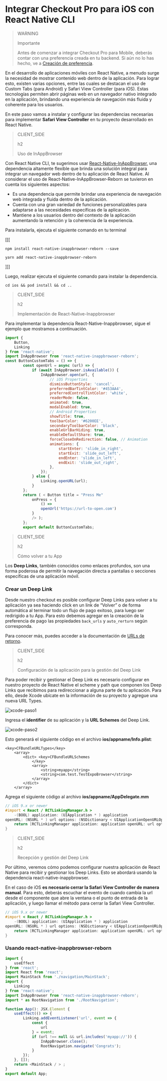 # Integrar Checkout Pro para iOS con React Native CLI

> WARNING
>
> Importante
>
> Antes de comenzar a integrar Checkout Pro para Mobile, deberás contar con una preferencia creada en tu backend. Si aún no lo has hecho, ve a [Creación de preferencia](/developers/es/docs/checkout-pro/common-initialization).

En el desarrollo de aplicaciones móviles con React Native, a menudo surge la necesidad de mostrar contenido web dentro de la aplicación. Para lograr esto, existen varias opciones, entre las cuales se destacan el uso de Custom Tabs (para Android) y Safari View Controller (para iOS). Estas tecnologías permiten abrir páginas web en un navegador nativo integrado en la aplicación, brindando una experiencia de navegación más fluida y coherente para los usuarios.

En este paso vamos a instalar y configurar las dependencias necesarias para implementar **Safari View Controller** en tu proyecto desarrollado en React Native. 

> CLIENT_SIDE
>
> h2
>
> Uso de InAppBrowser

Con React Native CLI, te sugerimos usar [React-Native-InAppBrowser](https://www.npmjs.com/package/react-native-inappbrowser-reborn), una dependencia  altamente flexible que brinda una solución integral para integrar un navegador web dentro de tu aplicación de React Native. Al considerar el uso de React-Native-InAppBrowser-Reborn se tuvieron en cuenta los siguientes aspectos:

* Es una dependencia que permite brindar una experiencia de navegación web integrada y fluida dentro de la aplicación.
* Cuenta con una gran variedad de funciones personalizables para adaptarse a las necesidades específicas de la aplicación.
* Mantiene a los usuarios dentro del contexto de la aplicación aumentando la retención y la coherencia de la experiencia.

Para instalarla, ejecuta el siguiente comando en tu terminal

[[[
```npm
npm install react-native-inappbrowser-reborn --save
```
```yarn
yarn add react-native-inappbrowser-reborn
```
]]]

Luego, realizar ejecuta el siguiente comando para instalar la dependencia.

```
cd ios && pod install && cd ..
```

> CLIENT_SIDE
>
> h2
>
> Implementación de React-Native-Inappbrowser

Para implementar la dependencia React-Native-Inappbrowser, sigue el ejemplo que mostramos a continuación.

```JavaScript
import {
	Button,
	Linking
} from 'react-native';
import InAppBrowser from 'react-native-inappbrowser-reborn';
const ButtonCustomTabs = () => {
		const openUrl = async (url) => {
			if (await InAppBrowser.isAvailable()) {
				InAppBrowser.open(url, {
					// iOS Properties
					dismissButtonStyle: 'cancel',
					preferredBarTintColor: '#453AA4',
					preferredControlTintColor: 'white',
					readerMode: false,
					animated: true,
					modalEnabled: true,
					// Android Properties
					showTitle: true,
					toolbarColor: '#6200EE',
					secondaryToolbarColor: 'black',
					enableUrlBarHiding: true,
					enableDefaultShare: true,
					forceCloseOnRedirection: false, // Animation
					animations: {
						startEnter: 'slide_in_right',
						startExit: 'slide_out_left',
						endEnter: 'slide_in_left',
						endExit: 'slide_out_right',
					},
				});
			} else {
				Linking.openURL(url);
			}
		};
		return ( < Button title = "Press Me"
			onPress = {
				() =>
				openUrl('https://url-to-open.com')
			}
			/> );
		};
		export default ButtonCustomTabs;
```

> CLIENT_SIDE
>
> h2
>
> Cómo volver a tu App 

Los **Deep Links**, también conocidos como enlaces profundos, son una forma poderosa de permitir la navegación directa a pantallas o secciones específicas de una aplicación móvil. 

### Crear un Deep Link
Desde nuestro checkout es posible configurar Deep Links para volver a tu aplicación ya sea haciendo click en un link de “Volver” o de forma automática al terminar todo un flujo de pago exitoso, para luego ser redirigido a tu App.
Para esto debemos agregar en la creación de la preferencia de pago las propiedades `back_urls` y `auto_rerturn` según corresponda.

Para conocer más, puedes acceder a la documentación de [URLs de retorno](/developers/es/docs/checkout-pro/checkout-customization/user-interface/redirection).

> CLIENT_SIDE
>
> h2
>
> Configuración de la aplicación para la gestión del Deep Link

Para poder recibir y gestionar el Deep Link es necesario configurar en nuestro proyecto de React Native el scheme y path que componen los Deep Links que recibimos para redireccionar a alguna parte de tu aplicación. 
Para ello, desde Xcode ubícate en la información de su proyecto y agregue una nueva URL Types.

![xcode-paso1](/images/cow/xcode-paso1.png)

Ingresa el **identifier** de su aplicación y la **URL Schemes** del Deep Link.

![xcode-paso2](/images/cow/xcode-paso2.png)

Esto generará el siguiente código en el archivo **ios/appname/Info.plist**:

```info.plist
<key>CFBundleURLTypes</key>
    <array>
        <dict> <key>CFBundleURLSchemes
            </key>
            <array>
                <string>myapp</string>
                <string>com.test.TestExpoBrowser</string>
            </array>
        </dict> 
    </array>
```

Agrega el siguiente código al archivo **ios/appname/AppDelegate.mm**


```AppDelegate.mm
// iOS 9.x or newer
#import < React / RCTLinkingManager.h >
	-(BOOL) application: (UIApplication * ) application
openURL: (NSURL * ) url options: (NSDictionary < UIApplicationOpenURLOptionsKey, id > * ) options {
	return [RCTLinkingManager application: application openURL: url options: options];
}
```

> CLIENT_SIDE
>
> h2
>
> Recepción y gestión del Deep Link 

Por último, veremos cómo podemos configurar nuestra aplicación de React Native para recibir y gestionar los Deep Links. Esto se abordará usando la dependencia react-native-inappbrowser. 

En el caso de iOS **es necesario cerrar la Safari View Controller de manera manual**. Para esto, deberás escuchar el evento de cuando cambia la url desde el componente que abre la ventana o el punto de entrada de la aplicación, y luego llamar el método para cerrar la Safari View Controller.

```AppDelegate.mm
// iOS 9.x or newer
#import < React / RCTLinkingManager.h >
	-(BOOL) application: (UIApplication * ) application
openURL: (NSURL * ) url options: (NSDictionary < UIApplicationOpenURLOptionsKey, id > * ) options {
	return [RCTLinkingManager application: application openURL: url options: options];
}
```

### Usando react-native-inappbrowser-reborn

```JavaScript
import {
	useEffect
} from 'react';
import React from 'react';
import MainStack from './navigation/MainStack';
import {
	Linking
} from 'react-native';
import InAppBrowser from 'react-native-inappbrowser-reborn';
import * as RootNavigation from './RootNavigation';

function App(): JSX.Element {
	useEffect(() => {
		Linking.addEventListener('url', event => {
			const {
				url
			} = event;
			if (url !== null && url.includes('myapp://')) {
				InAppBrowser.close();
				RootNavigation.navigate('Congrats');
			}
		});
	}, []);
	return <MainStack / > ;
}
export default App;
```

